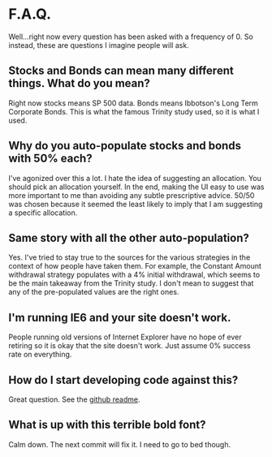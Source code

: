 # F.A.Q.

Well...right now every question has been asked with a frequency of 0.
So instead, these are questions I imagine people will ask.

## Stocks and Bonds can mean many different things. What do you mean?
Right now stocks means SP 500 data. 
Bonds means Ibbotson's Long Term Corporate Bonds.
This is what the famous Trinity study used, so it is what I used.

## Why do you auto-populate stocks and bonds with 50% each?
I've agonized over this a lot. 
I hate the idea of suggesting an allocation.
You should pick an allocation yourself.
In the end, making the UI easy to use was more important to me than avoiding any subtle prescriptive advice.
50/50 was chosen because it seemed the least likely to imply that I am suggesting a specific allocation.

## Same story with all the other auto-population?
Yes.
I've tried to stay true to the sources for the various strategies in the context of how people have taken them.
For example, the Constant Amount withdrawal strategy populates with a 4% initial withdrawal, which seems to be the main takeaway from the Trinity study.
I don't mean to suggest that any of the pre-populated values are the right ones.

## I'm running IE6 and your site doesn't work.
People running old versions of Internet Explorer have no hope of ever retiring so it is okay that the site doesn't work.
Just assume 0% success rate on everything.

## How do I start developing code against this?
Great question. See the [github readme](https://github.com/gasserma/dwr/blob/master/README.md).

## What is up with this terrible bold font?
Calm down. The next commit will fix it. I need to go to bed though.